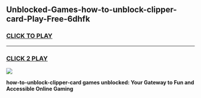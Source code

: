 
## Unblocked-Games-how-to-unblock-clipper-card-Play-Free-6dhfk
<h3>
<a href="https://premium76.site?title=how-to-unblock-clipper-card&ref=21A">CLICK TO PLAY</a></h3>
<hr>

<h3>
<a href="https://premium76.site?title=how-to-unblock-clipper-card&ref=21A">CLICK 2 PLAY</a>
  
</h3>

<a href="https://premium76.site?title=how-to-unblock-clipper-card&ref=21A"><img src="https://clearcache.store/games.png"></a>


**how-to-unblock-clipper-card games unblocked: Your Gateway to Fun and Accessible Online Gaming**
